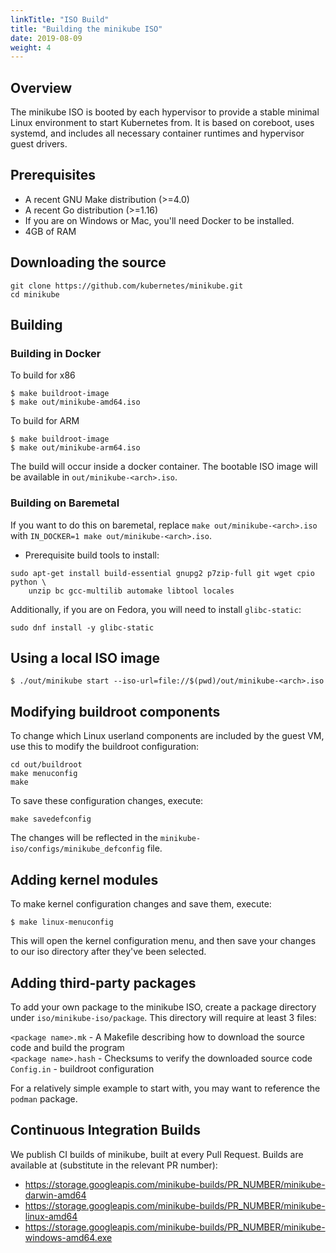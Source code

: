 ```yaml
---
linkTitle: "ISO Build"
title: "Building the minikube ISO"
date: 2019-08-09
weight: 4
---
```

## Overview

The minikube ISO is booted by each hypervisor to provide a stable minimal Linux environment to start Kubernetes from. It is based on coreboot, uses systemd, and includes all necessary container runtimes and hypervisor guest drivers.

## Prerequisites

* A recent GNU Make distribution (>=4.0)
* A recent Go distribution (>=1.16)
* If you are on Windows or Mac, you'll need Docker to be installed.
* 4GB of RAM

## Downloading the source

```shell
git clone https://github.com/kubernetes/minikube.git
cd minikube
```

## Building

### Building in Docker
To build for x86
```shell
$ make buildroot-image
$ make out/minikube-amd64.iso
```

To build for ARM
```shell
$ make buildroot-image
$ make out/minikube-arm64.iso
```

The build will occur inside a docker container. 
The bootable ISO image will be available in `out/minikube-<arch>.iso`.

### Building on Baremetal
If you want to do this on baremetal, replace `make out/minikube-<arch>.iso` with `IN_DOCKER=1 make out/minikube-<arch>.iso`.

* Prerequisite build tools to install:
```shell
sudo apt-get install build-essential gnupg2 p7zip-full git wget cpio python \
    unzip bc gcc-multilib automake libtool locales
```

Additionally, if you are on Fedora, you will need to install `glibc-static`:

```shell
sudo dnf install -y glibc-static
```

## Using a local ISO image

```shell
$ ./out/minikube start --iso-url=file://$(pwd)/out/minikube-<arch>.iso
```

## Modifying buildroot components

To change which Linux userland components are included by the guest VM, use this to modify the buildroot configuration:

```shell
cd out/buildroot
make menuconfig
make
```

To save these configuration changes, execute:

```shell
make savedefconfig
```

The changes will be reflected in the `minikube-iso/configs/minikube_defconfig` file.

## Adding kernel modules

To make kernel configuration changes and save them, execute:

```shell
$ make linux-menuconfig
```

This will open the kernel configuration menu, and then save your changes to our
iso directory after they've been selected.

## Adding third-party packages

To add your own package to the minikube ISO, create a package directory under `iso/minikube-iso/package`.  This directory will require at least 3 files:

`<package name>.mk` - A Makefile describing how to download the source code and build the program  
`<package name>.hash` - Checksums to verify the downloaded source code  
`Config.in` - buildroot configuration

For a relatively simple example to start with, you may want to reference the `podman` package.

## Continuous Integration Builds

We publish CI builds of minikube, built at every Pull Request. Builds are available at (substitute in the relevant PR number):

- <https://storage.googleapis.com/minikube-builds/PR_NUMBER/minikube-darwin-amd64>
- <https://storage.googleapis.com/minikube-builds/PR_NUMBER/minikube-linux-amd64>
- <https://storage.googleapis.com/minikube-builds/PR_NUMBER/minikube-windows-amd64.exe>

